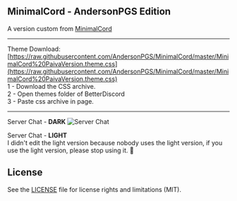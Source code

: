 ## MinimalCord - AndersonPGS Edition
A version custom from <a href="https://github.com/DiscordStyles/MinimalCord">MinimalCord</a>

- - -
Theme Download: [https://raw.githubusercontent.com/AndersonPGS/MinimalCord/master/MinimalCord%20PaivaVersion.theme.css](https://raw.githubusercontent.com/AndersonPGS/MinimalCord/master/MinimalCord%20PaivaVersion.theme.css)  
1 - Download the CSS archive. \
2 - Open themes folder of BetterDiscord \
3 - Paste css archive in page.
- - -

Server Chat - **DARK**
![Server Chat](https://i.imgur.com/VtHtwdW.png)

Server Chat - **LIGHT** \
I didn't edit the light version because nobody uses the light version, if you use the light version, please stop using it. 🤠

## License

See the [LICENSE](https://github.com/DiscordStyles/MinimalCord/blob/master/LICENSE.md) file for license rights and limitations (MIT).
